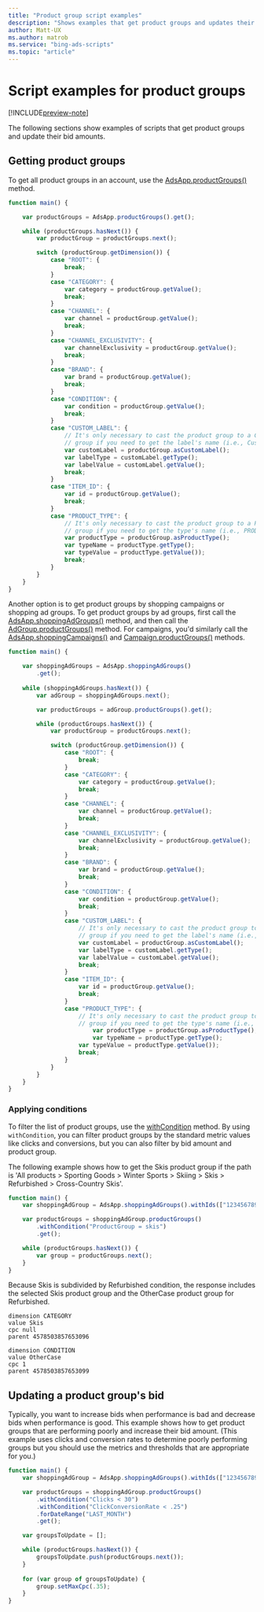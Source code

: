 ```yaml
---
title: "Product group script examples"
description: "Shows examples that get product groups and updates their bid amounts."
author: Matt-UX
ms.author: matrob
ms.service: "bing-ads-scripts"
ms.topic: "article"
---
```


# Script examples for product groups

[!INCLUDE[preview-note](../includes/preview-note.md)]

The following sections show examples of scripts that get product groups and update their bid amounts.

## Getting product groups

To get all product groups in an account, use the [AdsApp.productGroups()](../reference/AdsApp.md#productgroups) method. 

```javascript
function main() {

    var productGroups = AdsApp.productGroups().get();

    while (productGroups.hasNext()) {
        var productGroup = productGroups.next();

        switch (productGroup.getDimension()) {
            case "ROOT": {
                break;
            }
            case "CATEGORY": {
                var category = productGroup.getValue();
                break;
            }
            case "CHANNEL": {
                var channel = productGroup.getValue();
                break;
            }
            case "CHANNEL_EXCLUSIVITY": {
                var channelExclusivity = productGroup.getValue();
                break;
            }
            case "BRAND": {
                var brand = productGroup.getValue();
                break;
            }
            case "CONDITION": {
                var condition = productGroup.getValue();
                break;
            }
            case "CUSTOM_LABEL": {
                // It's only necessary to cast the product group to a CustomLabel product
                // group if you need to get the label's name (i.e., CustomLabel0).
                var customLabel = productGroup.asCustomLabel();
                var labelType = customLabel.getType();
                var labelValue = customLabel.getValue();
                break;
            }
            case "ITEM_ID": {
                var id = productGroup.getValue();
                break;
            }
            case "PRODUCT_TYPE": {
                // It's only necessary to cast the product group to a ProductType product
                // group if you need to get the type's name (i.e., PRODUCT_TYPE_1).
                var productType = productGroup.asProductType();
                var typeName = productType.getType();
                var typeValue = productType.getValue());
                break;
            }
        }
    }
}
```

Another option is to get product groups by shopping campaigns or shopping ad groups. To get product groups by ad groups, first call the [AdsApp.shoppingAdGroups()](../reference/AdsApp.md#shoppingadgroups) method, and then call the [AdGroup.productGroups()](../reference/AdGroup.md#productgroups) method. For campaigns, you'd similarly call the [AdsApp.shoppingCampaigns()](../reference/AdsApp.md#shoppingcampaigns) and [Campaign.productGroups()](../reference/Campaign.md#productgroups) methods. 


```javascript
function main() {

    var shoppingAdGroups = AdsApp.shoppingAdGroups()
        .get();  
    
    while (shoppingAdGroups.hasNext()) {
        var adGroup = shoppingAdGroups.next();

        var productGroups = adGroup.productGroups().get();

        while (productGroups.hasNext()) {
            var productGroup = productGroups.next();

            switch (productGroup.getDimension()) {
                case "ROOT": {
                    break;
                }
                case "CATEGORY": {
                    var category = productGroup.getValue();
                    break;
                }
                case "CHANNEL": {
                    var channel = productGroup.getValue();
                    break;
                }
                case "CHANNEL_EXCLUSIVITY": {
                    var channelExclusivity = productGroup.getValue();
                    break;
                }
                case "BRAND": {
                    var brand = productGroup.getValue();
                    break;
                }
                case "CONDITION": {
                    var condition = productGroup.getValue();
                    break;
                }
                case "CUSTOM_LABEL": {
                    // It's only necessary to cast the product group to a CustomLabel product
                    // group if you need to get the label's name (i.e., CustomLabel0).
                    var customLabel = productGroup.asCustomLabel();
                    var labelType = customLabel.getType();
                    var labelValue = customLabel.getValue();
                    break;
                }
                case "ITEM_ID": {
                    var id = productGroup.getValue();
                    break;
                }
                case "PRODUCT_TYPE": {
                    // It's only necessary to cast the product group to a ProductType product
                    // group if you need to get the type's name (i.e., PRODUCT_TYPE_1).
                        var productType = productGroup.asProductType();
                        var typeName = productType.getType();
                    var typeValue = productType.getValue());
                    break;
                }
            }
        }
    }
}
```

### Applying conditions

To filter the list of product groups, use the [withCondition](../reference/ProductGroupSelector.md#withcondition-string-condition-) method. By using `withCondition`, you can filter product groups by the standard metric values like clicks and conversions, but you can also filter by bid amount and product group.

The following example shows how to get the Skis product group if the path is 'All products > Sporting Goods > Winter Sports > Skiing > Skis > Refurbished > Cross-Country Skis'.

```javascript
function main() {
    var shoppingAdGroup = AdsApp.shoppingAdGroups().withIds(["123456789"]).get().next();

    var productGroups = shoppingAdGroup.productGroups()
        .withCondition("ProductGroup = skis")
        .get();

    while (productGroups.hasNext()) {
        var group = productGroups.next();
    }
}
```

Because Skis is subdivided by Refurbished condition, the response includes the selected Skis product group and the OtherCase product group for Refurbished.

```
dimension CATEGORY
value Skis
cpc null
parent 4578503857653096

dimension CONDITION
value OtherCase
cpc 1
parent 4578503857653099
```

## Updating a product group's bid

Typically, you want to increase bids when performance is bad and decrease bids when performance is good. This example shows how to get product groups that are performing poorly and increase their bid amount. (This example uses clicks and conversion rates to determine poorly performing groups but you should use the metrics and thresholds that are appropriate for you.)


```javascript
function main() {
    var shoppingAdGroup = AdsApp.shoppingAdGroups().withIds(["123456789"]).get().next();

    var productGroups = shoppingAdGroup.productGroups()
        .withCondition("Clicks < 30")
        .withCondition("ClickConversionRate < .25")
        .forDateRange("LAST_MONTH")
        .get();

    var groupsToUpdate = [];

    while (productGroups.hasNext()) {
        groupsToUpdate.push(productGroups.next());
    }
    
    for (var group of groupsToUpdate) {
        group.setMaxCpc(.35);
    }
}
```
